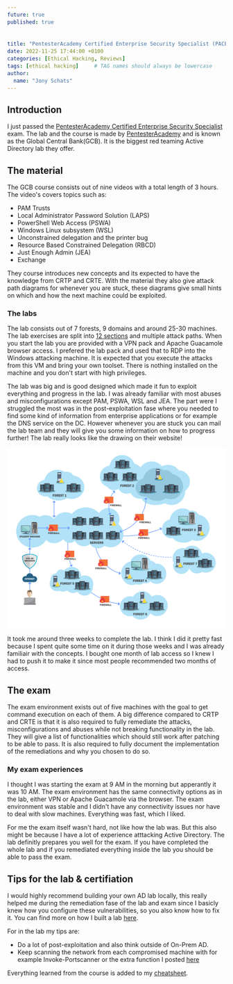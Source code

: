 ```yaml
---
future: true
published: true


title: "PentesterAcademy Certified Enterprise Security Specialist (PACES) review"
date: 2022-11-25 17:44:00 +0100
categories: [Ethical Hacking, Reviews]
tags: [ethical hacking]     # TAG names should always be lowercase
author:
  name: "Jony Schats"
---
```


## Introduction
I just passed the [PentesterAcademy Certified Enterprise Security Specialist](https://www.pentesteracademy.com/gcb) exam. The lab and the course is made by [PentesterAcademy](https://www.pentesteracademy.com) and is known as the Global Central Bank(GCB). It is the biggest red teaming Active Directory lab they offer.

## The material
The GCB course consists out of nine videos with a total length of 3 hours. The video's covers topics such as:

- PAM Trusts
- Local Administrator Password Solution (LAPS)
- PowerShell Web Access (PSWA)
- Windows Linux subsystem (WSL)
- Unconstrained delegation and the printer bug
- Resource Based Constrained Delegation (RBCD)
- Just Enough Admin (JEA)
- Exchange

They course introduces new concepts and its expected to have the knowledge from CRTP and CRTE. With the material they also give attack path diagrams for whenever you are stuck, these diagrams give small hints on which and how the next machine could be exploited.

### The labs
The lab consists out of 7 forests, 9 domains and around 25-30 machines. The lab exercises are split into [12 sections](https://www.pentesteracademy.com/gcb) and multiple attack paths. When you start the lab you are provided with a VPN pack and Apache Guacamole browser access. I prefered the lab pack and used that to RDP into the Windows attacking machine. It is expected that you execute the attacks from this VM and bring your own toolset. There is nothing installed on the machine and you don't start with high privileges. 

The lab was big and is good designed which made it fun to exploit everything and progress in the lab. I was already familiar with most abuses and misconfigurations except PAM, PSWA, WSL and JEA. The part were I struggled the most was in the post-exploitation fase where you needed to find some kind of information from enterprise applications or for example the DNS service on the DC. However whenever you are stuck you can mail the lab team and they will give you some information on how to progress further! The lab really looks like the drawing on their website!

![Exam timeline](/assets/img/gcb.png)

It took me around three weeks to complete the lab. I think I did it pretty fast because I spent quite some time on it during those weeks and I was already familiair with the concepts. I bought one month of lab access so I knew I had to push it to make it since most people recommended two months of access.

## The exam
The exam environment exists out of five machines with the goal to get command execution on each of them. A big difference compared to CRTP and CRTE is that it is also required to fully remediate the attacks, misconfigurations and abuses while not breaking functionality in the lab. They will give a list of functionalities which should still work after patching to be able to pass. It is also required to fully document the implementation of the remediations and why you chosen to do so.

### My exam experiences
I thought I was starting the exam at 9 AM in the morning but apperantly it was 10 AM. The exam environment has the same connectivity options as in the lab, either VPN or Apache Guacamole via the browser. The exam environment was stable and I didn't have any connectivity issues nor have to deal with slow machines. Everything was fast, which I liked.

For me the exam itself wasn't hard, not like how the lab was. But this also might be because I have a lot of experience atttacking Active Directory. The lab definitly prepares you well for the exam. If you have completed the whole lab and if you remediated everything inside the lab you should be able to pass the exam.

## Tips for the lab & certifiation
I would highly recommend building your own AD lab locally, this really helped me during the remediation fase of the lab and exam since I basicly knew how you configure these vulnerabilities, so you also know how to fix it. You can find more on how I built a lab [here](https://ad-lab.gitbook.io/building-a-windows-ad-lab/).

For in the lab my tips are:
- Do a lot of post-exploitation and also think outside of On-Prem AD.
- Keep scanning the network from each compromised machine with for example Invoke-Portscanner or the extra function I posted [here](https://github.com/0xJs/Invoke-PortScanNG)

Everything learned from the course is added to my [cheatsheet](https://github.com/0xJs/RedTeaming_CheatSheet).

